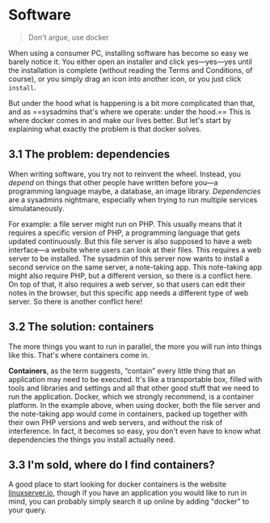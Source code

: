 # Software

> Don't argue, use docker

When using a consumer PC, installing software has become so easy we barely notice it. You either open an installer and click yes—yes—yes until the installation is complete (without reading the Terms and Conditions, of course), or you simply drag an icon into another icon, or you just click `install`.

But under the hood what is happening is a bit more complicated than that, and as ==sysadmins that's where we operate: under the hood.== This is where docker comes in and make our lives better. But let's start by explaining what exactly the problem is that docker solves.

## 3.1 The problem: dependencies

When writing software, you try not to reinvent the wheel. Instead, you *depend* on things that other people have written before you—a programming language maybe, a database, an image library. *Dependencies* are a sysadmins nightmare, especially when trying to run multiple services simulataneously.

For example: a file server might run on PHP. This usually means that it requires a specific version of PHP, a programming language that gets updated continuously. But this file server is also supposed to have a web interface—a website where users can look at their files. This requires a web server to be installed. The sysadmin of this server now wants to install a second service on the same server, a note-taking app. This note-taking app might also require PHP, but a different version, so there is a conflict here. On top of that, it also requires a web server, so that users can edit their notes in the browser, but this specific app needs a different type of web server. So there is another conflict here!

## 3.2 The solution: containers

The more things you want to run in parallel, the more you will run into things like this. That's where containers come in.

**Containers**, as the term suggests, “contain” every little thing that an application may need to be executed. It's like a transportable box, filled with tools and libraries and settings and all that other good stuff that we need to run the application. Docker, which we strongly recommend, is a container platform. In the example above, when using docker, both the file server and the note-taking app would come in containers, packed up together with their own PHP versions and web servers, and without the risk of interference. In fact, it becomes so easy, you don't even have to know what dependencies the things you install actually need.

## 3.3 I'm sold, where do I find containers?

A good place to start looking for docker containers is the website [linuxserver.io](https://docs.linuxserver.io/general/awesome-lsio), though if you have an application you would like to run in mind, you can probably simply search it up online by adding "docker" to your query.